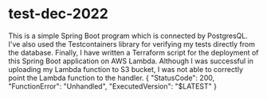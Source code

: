 # test-dec-2022
This is a simple Spring Boot program which is connected by PostgresQL.
I've also used the Testcontainers library for verifying my tests directly from the database.
Finally, I have written a Terraform script for the deployment of this Spring Boot application on AWS Lambda. Although I was successful in uploading my Lambda function to S3 bucket, I was not able to correctly point the Lambda function to the handler. { "StatusCode": 200, "FunctionError": "Unhandled", "ExecutedVersion": "$LATEST" }

